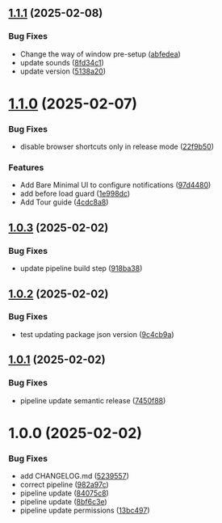 ## [1.1.1](https://github.com/SleLLl/dota2-friend/compare/v1.1.0...v1.1.1) (2025-02-08)


### Bug Fixes

* Change the way of window pre-setup ([abfedea](https://github.com/SleLLl/dota2-friend/commit/abfedea0bd8aadda0655fbaf277c404cbdf8d071))
* update sounds ([8fd34c1](https://github.com/SleLLl/dota2-friend/commit/8fd34c124ccd3cf9486f133cf38ab3967494b59d))
* update version ([5138a20](https://github.com/SleLLl/dota2-friend/commit/5138a202c8655c3ac02a3a5f64f1f6aaa2dd05c5))

# [1.1.0](https://github.com/SleLLl/dota2-friend/compare/v1.0.3...v1.1.0) (2025-02-07)


### Bug Fixes

* disable browser shortcuts only in release mode ([22f9b50](https://github.com/SleLLl/dota2-friend/commit/22f9b505ee857c6841c5ef1947b5b22ac3b7856e))


### Features

* Add Bare Minimal UI to configure notifications ([97d4480](https://github.com/SleLLl/dota2-friend/commit/97d44808511f46fdd3e8d59ac781ba68633c9b23))
* add before load guard ([1e998dc](https://github.com/SleLLl/dota2-friend/commit/1e998dcaf82d0da959f18d889a8dcbe95fd74a22))
* Add Tour guide ([4cdc8a8](https://github.com/SleLLl/dota2-friend/commit/4cdc8a843866a5ac0189feb5dda23d47774b7128))

## [1.0.3](https://github.com/SleLLl/dota2-friend/compare/v1.0.2...v1.0.3) (2025-02-02)


### Bug Fixes

* update pipeline build step ([918ba38](https://github.com/SleLLl/dota2-friend/commit/918ba38642a975368652a919593e34a1c09dd4fb))

## [1.0.2](https://github.com/SleLLl/dota2-friend/compare/v1.0.1...v1.0.2) (2025-02-02)


### Bug Fixes

* test updating package json version ([9c4cb9a](https://github.com/SleLLl/dota2-friend/commit/9c4cb9a80750a9d5fdc3a35c131b90b01bf4dca5))

## [1.0.1](https://github.com/SleLLl/dota2-friend/compare/v1.0.0...v1.0.1) (2025-02-02)


### Bug Fixes

* pipeline update semantic release ([7450f88](https://github.com/SleLLl/dota2-friend/commit/7450f8848631089c86da3e69d7e096d8f0b14bc6))

# 1.0.0 (2025-02-02)


### Bug Fixes

* add CHANGELOG.md ([5239557](https://github.com/SleLLl/dota2-friend/commit/523955762c1d69cf2bd4094c2c42f295d84de479))
* correct pipeline ([982a97c](https://github.com/SleLLl/dota2-friend/commit/982a97cc23c63b96db9723f395b5ce3328faad64))
* pipeline update ([84075c8](https://github.com/SleLLl/dota2-friend/commit/84075c834ddea77ad92a09fd07aa71d9efb0100c))
* pipeline update ([8bf6c3e](https://github.com/SleLLl/dota2-friend/commit/8bf6c3e6f3f744358012ad95c4ab1c830de90971))
* pipeline update permissions ([13bc497](https://github.com/SleLLl/dota2-friend/commit/13bc497bd593f7b77719b17b9fd5bf845c846e68))
